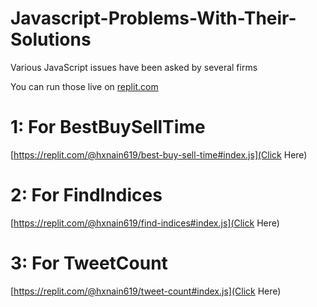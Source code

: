# Javascript-Problems-With-Their-Solutions
Various JavaScript issues have been asked by several firms

You can run those live on [replit.com](Replit)

# 1: For BestBuySellTime 
[https://replit.com/@hxnain619/best-buy-sell-time#index.js](Click Here) 

# 2: For FindIndices 
[https://replit.com/@hxnain619/find-indices#index.js](Click Here)


# 3: For TweetCount 
[https://replit.com/@hxnain619/tweet-count#index.js](Click Here)
